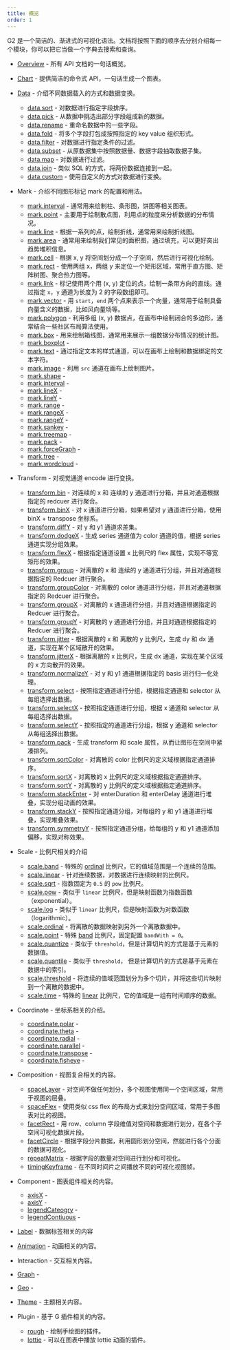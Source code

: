 ```yaml
---
title: 概览
order: 1
---
```


G2 是一个简洁的、渐进式的可视化语法。文档将按照下面的顺序去分别介绍每一个模块，你可以把它当做一个字典去搜索和查询。

* [Overview](/api/overview) - 所有 API 文档的一句话概览。
* [Chart](./chart) - 提供简洁的命令式 API，一句话生成一个图表。
* [Data](/api/data/overview) - 介绍不同数据载入的方式和数据变换。
  * [data.sort](/api/data/sort) - 对数据进行指定字段排序。
  * [data.pick](/api/data/pick) - 从数据中挑选出部分字段组成新的数据。
  * [data.rename](/api/data/rename) - 重命名数据中的一些字段。
  * [data.fold](/api/data/fold) - 将多个字段打包成按照指定的 key value 组织形式。
  * [data.filter](/api/data/filter) - 对数据进行指定条件的过滤。
  * [data.subset](/api/data/subset) - 从原数据集中按照数据量、数据字段抽取数据子集。
  * [data.map](/api/data/map) - 对数据进行过滤。
  * [data.join](/api/data/join) - 类似 SQL 的方式，将两份数据连接到一起。
  * [data.custom](/api/data/custom) - 使用自定义的方式对数据进行变换。
* Mark - 介绍不同图形标记 mark 的配置和用法。
  * [mark.interval](/api/mark/interval) - 通常用来绘制柱、条形图，饼图等相关图表。
  * [mark.point](/api/mark/point) - 主要用于绘制散点图，利用点的粒度来分析数据的分布情况。
  * [mark.line](/api/mark/line) - 根据一系列的点，绘制折线，通常用来绘制折线图。
  * [mark.area](/api/mark/area) - 通常用来绘制我们常见的面积图，通过填充，可以更好突出趋势堆积信息。
  * [mark.cell](/api/mark/cell) - 根据 x, y 将空间划分成一个子空间，然后进行可视化绘制。
  * [mark.rect](/api/mark/rect) - 使用两组 x，两组 y 来定位一个矩形区域，常用于直方图、矩阵树图、聚合热力图等。
  * [mark.link](/api/mark/link) - 标记使用两个用 (x, y) 定位的点，绘制一条带方向的直线。通过指定 `x`，`y` 通道为长度为 2 的字段数组即可。
  * [mark.vector](/api/mark/vector) - 用 `start`，`end` 两个点来表示一个向量，通常用于绘制具备向量含义的数据，比如风向量场等。
  * [mark.polygon](/api/mark/polygon) - 利用多组 (x, y) 数据点，在画布中绘制闭合的多边形，通常结合一些社区布局算法使用。
  * [mark.box](/api/mark/box) - 用来绘制箱线图，通常用来展示一组数据分布情况的统计图。
  * [mark.boxplot](./mark/boxplot) - 
  * [mark.text](/api/mark/text) - 通过指定文本的样式通道，可以在画布上绘制和数据绑定的文本字符。
  * [mark.image](/api/mark/image) - 利用 `src` 通道在画布上绘制图片。
  * [mark.shape](./mark/shape) - 
  * [mark.interval](./mark/interval) - 
  * [mark.lineX](./mark/lineX) - 
  * [mark.lineY](./mark/lineY) - 
  * [mark.range](./mark/range) - 
  * [mark.rangeX](./mark/rangeX) - 
  * [mark.rangeY](./mark/rangeY) - 
  * [mark.sankey](./mark/sankey) - 
  * [mark.treemap](./mark/treemap) - 
  * [mark.pack](./mark/pack) - 
  * [mark.forceGraph](./mark/forceGraph) - 
  * [mark.tree](./mark/tree) - 
  * [mark.wordcloud](./mark/wordcloud) - 
* Transform - 对视觉通道 encode 进行变换。
  * [transform.bin](/api/transform/bin) - 对连续的 x 和 连续的 y 通道进行分箱，并且对通道根据指定的 redcuer 进行聚合。
  * [transform.binX](/api/transform/binx) - 对 x 通道进行分箱，如果希望对 y 通道进行分箱，使用 binX + transpose 坐标系。
  * [transform.diffY](/api/transform/diffy) - 对 y 和 y1 通道求差集。
  * [transform.dodgeX](/api/transform/dodgex) - 生成 series 通道值为 color 通道的值，根据 series 通道实现分组效果。
  * [transform.flexX](/api/transform/flexx) - 根据指定通道设置 x 比例尺的 flex 属性，实现不等宽矩形的效果。
  * [transform.group](/api/transform/group) - 对离散的 x 和 连续的 y 通道进行分组，并且对通道根据指定的 Redcuer 进行聚合。
  * [transform.groupColor](/api/transform/groupcolor) - 对离散的 color 通道进行分组，并且对通道根据指定的 Redcuer 进行聚合。
  * [transform.groupX](/api/transform/groupx) - 对离散的 x 通道进行分组，并且对通道根据指定的 Redcuer 进行聚合。
  * [transform.groupY](/api/transform/groupy) - 对离散的 y 通道进行分组，并且对通道根据指定的 Redcuer 进行聚合。
  * [transform.jitter](/api/transform/jitter) - 根据离散的 x 和 离散的 y 比例尺，生成 dy 和 dx 通道，实现在某个区域散开的效果。
  * [transform.jitterX](/api/transform/jitterx) - 根据离散的 x 比例尺，生成 dx 通道，实现在某个区域的 x 方向散开的效果。
  * [transform.normalizeY](/api/transform/normalizey) - 对 y 和 y1 通道根据指定的 basis 进行归一化处理。
  * [transform.select](/api/transform/select) - 按照指定通道进行分组，根据指定通道和 selector 从每组选择出数据。
  * [transform.selectX](/api/transform/selectx) - 按照指定通道进行分组，根据 x 通道和 selector 从每组选择出数据。
  * [transform.selectY](/api/transform/selecty) - 按照指定的通道进行分组，根据 y 通道和 selector 从每组选择出数据。
  * [transform.pack](/api/transform/pack) - 生成 transform 和 scale 属性，从而让图形在空间中紧凑排列。
  * [transform.sortColor](/api/transform/sortcolor) - 对离散的 color 比例尺的定义域根据指定通道排序。
  * [transform.sortX](/api/transform/sortx) - 对离散的 x 比例尺的定义域根据指定通道排序。
  * [transform.sortY](/api/transform/sorty) - 对离散的 y 比例尺的定义域根据指定通道排序。
  * [transform.stackEnter](/api/transform/stackenter) - 对 enterDuration 和 enterDelay 通道进行堆叠，实现分组动画的效果。
  * [transform.stackY](/api/transform/stacky) - 按照指定通道分组，对每组的 y 和 y1 通道进行堆叠，实现堆叠效果。
  * [transform.symmetryY](/api/transform/symmetryy) - 按照指定通道分组，给每组的 y 和 y1 通道添加偏移，实现对称效果。
* Scale - 比例尺相关的介绍
  * [scale.band](/api/scale/band) - 特殊的 [ordinal](/api/sclae/ordinal) 比例尺，它的值域范围是一个连续的范围。
  * [scale.linear](/api/scale/linear) - 针对连续数据，对数据进行连续映射的比例尺。
  * [scale.sqrt](/api/scale/sqrt) - 指数固定为 `0.5` 的 `pow` 比例尺。
  * [scale.pow](/api/scale/pow) - 类似于 `linear` 比例尺，但是映射函数为指数函数（exponential）。
  * [scale.log](/api/scale/log) - 类似于 `linear` 比例尺，但是映射函数为对数函数（logarithmic）。
  * [scale.ordinal](/api/scale/ordinal) - 将离散的数据映射到另外一个离散数据中。
  * [scale.point](/api/scale/point) - 特殊 [band](/api/sclae/band) 比例尺，固定配置 `bandWith = 0`。
  * [scale.quantize](/api/scale/quantize) - 类似于 `threshold`，但是计算切片的方式是基于元素的数据值。
  * [scale.quantile](/api/scale/quantile) - 类似于 `threshold`， 但是计算切片的方式是基于元素在数据中的索引。
  * [scale.threshold](/api/scale/threshold) - 将连续的值域范围划分为多个切片，并将这些切片映射到一个离散的数据中。
  * [scale.time](/api/scale/time) - 特殊的 [linear](/api/sclae/linear) 比例尺，它的值域是一组有时间顺序的数据。
  
* Coordinate - 坐标系相关的介绍。
  * [coordinate.polar](./scale/polar) - 
  * [coordinate.theta](./scale/theta) - 
  * [coordinate.radial](./scale/radial) - 
  * [coordinate.parallel](./scale/parallel) - 
  * [coordinate.transpose](./scale/transpose) - 
  * [coordinate.fisheye](./scale/fisheye) - 
* Composition - 视图复合相关的内容。
  * [spaceLayer](/api/composition/spacelayer) - 对空间不做任何划分，多个视图使用同一个空间区域，常用于视图的层叠。
  * [spaceFlex](/api/composition/spaceflex) - 使用类似 css flex 的布局方式来划分空间区域，常用于多图表对比的视图。
  * [facetRect](/api/composition/facetrect) - 用 row、column 字段维值对空间和数据进行划分，在各个子空间可视化数据片段。
  * [facetCircle](/api/composition/facetcircle) - 根据字段分片数据，利用圆形划分空间，然就进行各个分面的数据可视化。
  * [repeatMatrix](/api/composition/repeatmatrix) - 根据字段的数量对空间进行划分和可视化。
  * [timingKeyframe](/api/composition/timingkeyframe) - 在不同时间片之间播放不同的可视化视图帧。
* Component - 图表组件相关的内容。
  * [axisX](./scale/axisX) - 
  * [axisY](./scale/axisY) - 
  * [legendCateogry](./scale/legendCateogry) - 
  * [legendContiuous](./scale/legendContiuous) - 
* [Label](/api/label/overview) - 数据标签相关的内容
* [Animation](/api/animation/overview) - 动画相关的内容。
* Interaction - 交互相关内容。
* [Graph]() - 
* [Geo]() - 
* [Theme](/api/theme/theme) - 主题相关内容。
* Plugin - 基于 G 插件相关的内容。
  * [rough](/api/plugin/rough) - 绘制手绘图的插件。
  * [lottie](/api/plugin/lottie) - 可以在图表中播放 lottie 动画的插件。